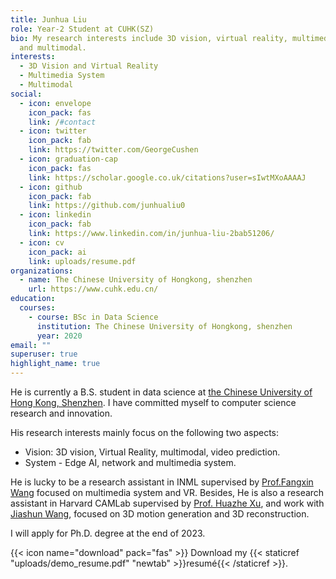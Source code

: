 ```yaml
---
title: Junhua Liu
role: Year-2 Student at CUHK(SZ)
bio: My research interests include 3D vision, virtual reality, multimedia system
  and multimodal.
interests:
  - 3D Vision and Virtual Reality
  - Multimedia System
  - Multimodal
social:
  - icon: envelope
    icon_pack: fas
    link: /#contact
  - icon: twitter
    icon_pack: fab
    link: https://twitter.com/GeorgeCushen
  - icon: graduation-cap
    icon_pack: fas
    link: https://scholar.google.co.uk/citations?user=sIwtMXoAAAAJ
  - icon: github
    icon_pack: fab
    link: https://github.com/junhualiu0
  - icon: linkedin
    icon_pack: fab
    link: https://www.linkedin.com/in/junhua-liu-2bab51206/
  - icon: cv
    icon_pack: ai
    link: uploads/resume.pdf
organizations:
  - name: The Chinese University of Hongkong, shenzhen
    url: https://www.cuhk.edu.cn/
education:
  courses:
    - course: BSc in Data Science
      institution: The Chinese University of Hongkong, shenzhen
      year: 2020
email: ""
superuser: true
highlight_name: true
---
```

He is currently a B.S. student in data science at [the Chinese University of Hong Kong, Shenzhen](https://www.cuhk.edu.cn). I have committed myself to computer science research and innovation. 

His research interests mainly focus on the following two aspects:
- Vision: 3D vision, Virtual Reality, multimodal, video prediction.
- System - Edge AI, network and multimedia system.

He is lucky to be a research assistant in INML supervised by [Prof.Fangxin Wang](https://mypage.cuhk.edu.cn/academics/wangfangxin/publications.html) focused on multimedia system and VR. Besides, He is also a research assistant in Harvard CAMLab supervised by [Prof. Huazhe Xu](http://hxu.rocks/), and work with [Jiashun Wang](https://jiashunwang.github.io/), focused on 3D motion generation and 3D reconstruction.

I will apply for Ph.D. degree at the end of 2023.

{{< icon name="download" pack="fas" >}} Download my {{< staticref "uploads/demo_resume.pdf" "newtab" >}}resumé{{< /staticref >}}.